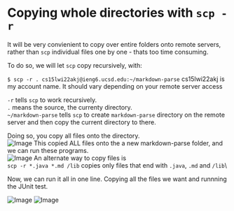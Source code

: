# Copying whole directories with ```scp -r```
It will be very convienient to copy over entire folders onto remote servers,
rather than ```scp``` individual files one by one - thats too time consuming.

To do so, we will let ```scp``` copy recursively, with:

```$ scp -r . cs15lwi22akj@ieng6.ucsd.edu:~/markdown-parse``` 
cs15lwi22akj is my account name. It should vary depending on your remote server access
 
```-r``` tells ```scp``` to work recursively.\
```.``` means the source, the currenty directory. \
```~/markdown-parse``` tells ```scp``` to create ```markdown-parse``` directory on the remote server and then copy the current directory to there.

 Doing so, you copy all files onto the directory.\
 ![Image](sc1.png)
This copied ALL files onto the a new markdown-parse folder, and we can run these programs.\
![Image](sc2.png)
An alternate way to copy files is\
```scp -r *.java *.md /lib``` copies only files that end with ```.java```, ```.md``` and ```/lib```\

Now, we can run it all in one line.
Copying all the files we want and runnning the JUnit test.

![Image](sc3.png)
![Image](sc4.png)